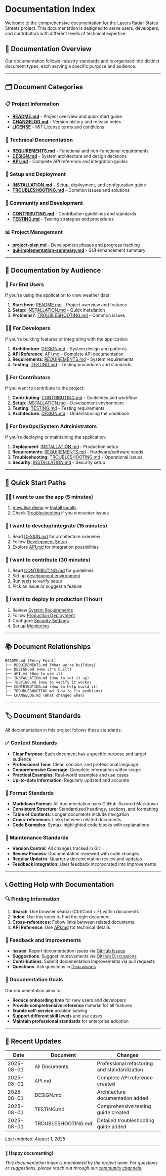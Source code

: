 # Documentation Index

Welcome to the comprehensive documentation for the Layers Radar States Streets project. This documentation is designed to serve users, developers, and contributors with different levels of technical expertise.

## 📖 Documentation Overview

Our documentation follows industry standards and is organized into distinct document types, each serving a specific purpose and audience.

---

## 🗂️ Document Categories

### 📋 Project Information
- **[README.md](README.md)** - Project overview and quick start guide
- **[CHANGELOG.md](../CHANGELOG.md)** - Version history and release notes
- **[LICENSE](../LICENSE)** - MIT License terms and conditions

### 🔧 Technical Documentation
- **[REQUIREMENTS.md](REQUIREMENTS.md)** - Functional and non-functional requirements
- **[DESIGN.md](DESIGN.md)** - System architecture and design decisions
- **[API.md](API.md)** - Complete API reference and integration guides

### 🚀 Setup and Deployment
- **[INSTALLATION.md](INSTALLATION.md)** - Setup, deployment, and configuration guide
- **[TROUBLESHOOTING.md](TROUBLESHOOTING.md)** - Common issues and solutions

### 👥 Community and Development
- **[CONTRIBUTING.md](CONTRIBUTING.md)** - Contribution guidelines and standards
- **[TESTING.md](TESTING.md)** - Testing strategies and procedures

### 📊 Project Management
- **[project-plan.md](project-plan.md)** - Development phases and progress tracking
- **[gui-implementation-summary.md](gui-implementation-summary.md)** - GUI enhancement summary

---

## 🎯 Documentation by Audience

### 👤 For End Users
If you're using the application to view weather data:

1. **Start here**: [README.md](README.md) - Project overview and features
2. **Setup**: [INSTALLATION.md](INSTALLATION.md#quick-start) - Quick installation
3. **Problems?**: [TROUBLESHOOTING.md](TROUBLESHOOTING.md) - Common issues

### 👩‍💻 For Developers
If you're building features or integrating with the application:

1. **Architecture**: [DESIGN.md](DESIGN.md) - System design and patterns
2. **API Reference**: [API.md](API.md) - Complete API documentation
3. **Requirements**: [REQUIREMENTS.md](REQUIREMENTS.md) - System requirements
4. **Testing**: [TESTING.md](TESTING.md) - Testing procedures and standards

### 🤝 For Contributors
If you want to contribute to the project:

1. **Contributing**: [CONTRIBUTING.md](CONTRIBUTING.md) - Guidelines and workflow
2. **Setup**: [INSTALLATION.md](INSTALLATION.md#development-setup) - Development environment
3. **Testing**: [TESTING.md](TESTING.md) - Testing requirements
4. **Architecture**: [DESIGN.md](DESIGN.md) - Understanding the codebase

### 🏢 For DevOps/System Administrators
If you're deploying or maintaining the application:

1. **Deployment**: [INSTALLATION.md](INSTALLATION.md#production-deployment) - Production setup
2. **Requirements**: [REQUIREMENTS.md](REQUIREMENTS.md#system-requirements) - Hardware/software needs
3. **Troubleshooting**: [TROUBLESHOOTING.md](TROUBLESHOOTING.md) - Operational issues
4. **Security**: [INSTALLATION.md](INSTALLATION.md#security-configuration) - Security setup

---

## 🚦 Quick Start Paths

### 🏃‍♂️ I want to use the app (5 minutes)
1. [View live demo](https://your-demo-url.com) or [Install locally](INSTALLATION.md#quick-start)
2. Check [Troubleshooting](TROUBLESHOOTING.md) if you encounter issues

### 🔧 I want to develop/integrate (15 minutes)
1. Read [DESIGN.md](DESIGN.md#design-overview) for architecture overview
2. Follow [Development Setup](INSTALLATION.md#development-setup)
3. Explore [API.md](API.md) for integration possibilities

### 🤝 I want to contribute (30 minutes)
1. Read [CONTRIBUTING.md](CONTRIBUTING.md) for guidelines
2. Set up [development environment](INSTALLATION.md#development-setup)
3. Run [tests](TESTING.md#quick-start) to verify setup
4. Pick an issue or suggest a feature

### 🚀 I want to deploy in production (1 hour)
1. Review [System Requirements](REQUIREMENTS.md#system-requirements)
2. Follow [Production Deployment](INSTALLATION.md#production-deployment)
3. Configure [Security Settings](INSTALLATION.md#security-configuration)
4. Set up [Monitoring](INSTALLATION.md#monitoring-and-analytics)

---

## 📚 Document Relationships

```
README.md (Entry Point)
├── REQUIREMENTS.md (What we're building)
├── DESIGN.md (How it's built)
├── API.md (How to use it)
├── INSTALLATION.md (How to set it up)
├── TESTING.md (How to verify it works)
├── CONTRIBUTING.md (How to help build it)
├── TROUBLESHOOTING.md (How to fix problems)
└── CHANGELOG.md (What changed when)
```

---

## 🏷️ Document Standards

All documentation in this project follows these standards:

### ✅ Content Standards
- **Clear Purpose**: Each document has a specific purpose and target audience
- **Professional Tone**: Clear, concise, and professional language
- **Comprehensive Coverage**: Complete information within scope
- **Practical Examples**: Real-world examples and use cases
- **Up-to-date Information**: Regularly updated and accurate

### 📝 Format Standards
- **Markdown Format**: All documentation uses GitHub-flavored Markdown
- **Consistent Structure**: Standardized headings, sections, and formatting
- **Table of Contents**: Longer documents include navigation
- **Cross-references**: Links between related documents
- **Code Examples**: Syntax-highlighted code blocks with explanations

### 🔄 Maintenance Standards
- **Version Control**: All changes tracked in Git
- **Review Process**: Documentation reviewed with code changes
- **Regular Updates**: Quarterly documentation review and updates
- **Feedback Integration**: User feedback incorporated into improvements

---

## 📞 Getting Help with Documentation

### 🔍 Finding Information
1. **Search**: Use browser search (Ctrl/Cmd + F) within documents
2. **Index**: Use this index to find the right document
3. **Cross-references**: Follow links between related documents
4. **API Reference**: Use [API.md](API.md) for technical details

### 💬 Feedback and Improvements
- **Issues**: Report documentation issues via [GitHub Issues](https://github.com/hkevin01/Layers-Radar-States-Streets/issues)
- **Suggestions**: Suggest improvements via [GitHub Discussions](https://github.com/hkevin01/Layers-Radar-States-Streets/discussions)
- **Contributions**: Submit documentation improvements via pull requests
- **Questions**: Ask questions in [Discussions](https://github.com/hkevin01/Layers-Radar-States-Streets/discussions)

### 🎯 Documentation Goals
Our documentation aims to:
- **Reduce onboarding time** for new users and developers
- **Provide comprehensive reference** material for all features
- **Enable self-service** problem solving
- **Support different skill levels** and use cases
- **Maintain professional standards** for enterprise adoption

---

## 🔄 Recent Updates

| Date | Document | Changes |
|------|----------|---------|
| 2025-08-01 | All Documents | Professional refactoring and standardization |
| 2025-08-01 | API.md | Complete API reference created |
| 2025-08-01 | DESIGN.md | Architecture documentation added |
| 2025-08-01 | TESTING.md | Comprehensive testing guide created |
| 2025-08-01 | TROUBLESHOOTING.md | Detailed troubleshooting guide added |

*Last updated: August 1, 2025*

---

**📖 Happy documenting!**

*This documentation index is maintained by the project team. For questions or suggestions, please reach out through our [community channels](CONTRIBUTING.md#getting-help).*
